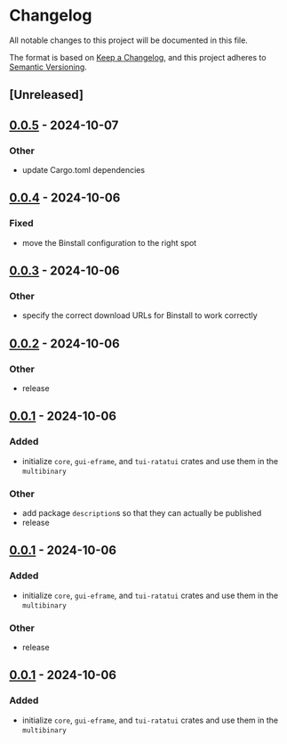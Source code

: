 # Changelog

All notable changes to this project will be documented in this file.

The format is based on [Keep a Changelog](https://keepachangelog.com/en/1.0.0/),
and this project adheres to [Semantic Versioning](https://semver.org/spec/v2.0.0.html).

## [Unreleased]

## [0.0.5](https://github.com/babichjacob/ac-qu-ai-nt/compare/ac-qu-ai-nt-gui-eframe-v0.0.4...ac-qu-ai-nt-gui-eframe-v0.0.5) - 2024-10-07

### Other

- update Cargo.toml dependencies

## [0.0.4](https://github.com/babichjacob/ac-qu-ai-nt/compare/ac-qu-ai-nt-gui-eframe-v0.0.3...ac-qu-ai-nt-gui-eframe-v0.0.4) - 2024-10-06

### Fixed

- move the Binstall configuration to the right spot

## [0.0.3](https://github.com/babichjacob/ac-qu-ai-nt/compare/ac-qu-ai-nt-gui-eframe-v0.0.2...ac-qu-ai-nt-gui-eframe-v0.0.3) - 2024-10-06

### Other

- specify the correct download URLs for Binstall to work correctly

## [0.0.2](https://github.com/babichjacob/ac-qu-ai-nt/compare/ac-qu-ai-nt-gui-eframe-v0.0.1...ac-qu-ai-nt-gui-eframe-v0.0.2) - 2024-10-06

### Other

- release

## [0.0.1](https://github.com/babichjacob/ac-qu-ai-nt/releases/tag/ac-qu-ai-nt-gui-eframe-v0.0.1) - 2024-10-06

### Added

- initialize `core`, `gui-eframe`, and `tui-ratatui` crates and use them in the `multibinary`

### Other

- add package `description`s so that they can actually be published
- release

## [0.0.1](https://github.com/babichjacob/ac-qu-ai-nt/releases/tag/ac-qu-ai-nt-gui-eframe-v0.0.1) - 2024-10-06

### Added

- initialize `core`, `gui-eframe`, and `tui-ratatui` crates and use them in the `multibinary`

### Other

- release

## [0.0.1](https://github.com/babichjacob/ac-qu-ai-nt/releases/tag/ac-qu-ai-nt-gui-eframe-v0.0.1) - 2024-10-06

### Added

- initialize `core`, `gui-eframe`, and `tui-ratatui` crates and use them in the `multibinary`
